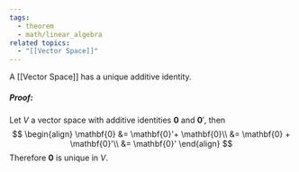 ```yaml
---
tags:
  - theorem
  - math/linear_algebra
related topics:
  - "[[Vector Space]]"
---
```

A [[Vector Space]] has a unique additive identity.

##### Proof:
Let $V$ a vector space with additive identities $\mathbf{0}$ and $\mathbf{0}'$, then
$$
\begin{align}
	\mathbf{0} &= \mathbf{0}'+ \mathbf{0}\\
	&= \mathbf{0} + \mathbf{0}'\\
	&= \mathbf{0}'
\end{align}
$$
Therefore $\mathbf{0}$ is unique in $V$.